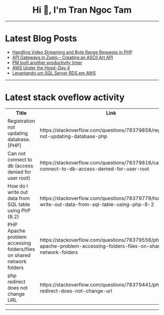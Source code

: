 <h1 align="center">Hi 👋, I'm Tran Ngoc Tam</h1>

---

# Latest Blog Posts 
<!-- BLOG-POST-LIST:START -->
- [Handling Video Streaming and Byte Range Requests in PHP](https://dev.to/sh20raj/handling-video-streaming-and-byte-range-requests-in-php-3337)
- [API Gateways in Zuplo – Creating an ASCII Art API](https://dev.to/devleader/api-gateways-in-zuplo-creating-an-ascii-art-api-4gle)
- [PM built another productivity timer](https://dev.to/alexgerasim/pm-built-another-productivity-timer-38ab)
- [AWS Under the Hood - Day 4](https://dev.to/lakhera2015/aws-under-the-hood-day-4-22eb)
- [Levantando um SQL Server RDS em AWS](https://dev.to/bccaxias/levantando-um-sql-server-rds-em-aws-31fe)
<!-- BLOG-POST-LIST:END -->

---

# Latest stack oveflow activity
<table>
  <tr><th>Title</th><th>Link</th></tr>
  <!-- STACKOVERFLOW:START --><tr><td>Registration not updating database. [PHP]</td><td>https://stackoverflow.com/questions/78379858/registration-not-updating-database-php</td></tr><tr><td>Can not connect to db &lpar;access denied for user root&rpar;</td><td>https://stackoverflow.com/questions/78379816/can-not-connect-to-db-access-denied-for-user-root</td></tr><tr><td>How do I write out data from SQL table using PhP &lpar;8.2&rpar;</td><td>https://stackoverflow.com/questions/78379779/how-do-i-write-out-data-from-sql-table-using-php-8-2</td></tr><tr><td>PHP Apache problem accessing folders/files on shared network folders</td><td>https://stackoverflow.com/questions/78379556/php-apache-problem-accessing-folders-files-on-shared-network-folders</td></tr><tr><td>php redirect does not change URL</td><td>https://stackoverflow.com/questions/78379441/php-redirect-does-not-change-url</td></tr><!-- STACKOVERFLOW:END -->
</table>

---


